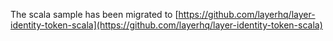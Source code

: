 The scala sample has been migrated to [https://github.com/layerhq/layer-identity-token-scala](https://github.com/layerhq/layer-identity-token-scala)
